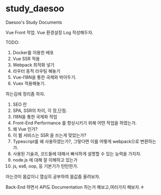 # study_daesoo
Daesoo's Study Documents

Vue Front 작업.
Vue 환경설정 Log 작성해두자.

TODO:
1. Docker를 이용한 배포
2. Vue SSR 적용
3. Webpack 최적화 넣기
4. 라우터 동적 라우팅 해놓기
5. Vue-I18N을 통한 국제와 박아두기.
6. Vuex 적용해놓기.

하는김에 정리좀 하자.
1. SEO 란
2. SPA, SSR의 차이, 각 장,단점.
3. I18N을 통한 국제화 작업
4. Front-End Performance 를 향상시키기 위해 어떤 작업을 하였는가.
5. 왜 Vue 인가?
6. 이 웹 서비스는 SSR 을 쓰는게 맞았는가?
7. Typescript를 왜 사용하였는가?, 그렇다면 이를 어떻게 webpack으로 변환하는가.
8. 사용된 기술과, 코드들에 대해서 빠삭하게 설명할 수 있는 능력을 가지자.
9. node.js 에 대해 잘 이해하고 있는가
10. js, es6, oop, 등 기본기가 탄탄한가.

아는것이 몸값이니 열심히 공부하여 몸값좀 올려보자.

Back-End 하면서 API도 Documentation 하는거 해보고,여러가지 해보자.ㅎ
